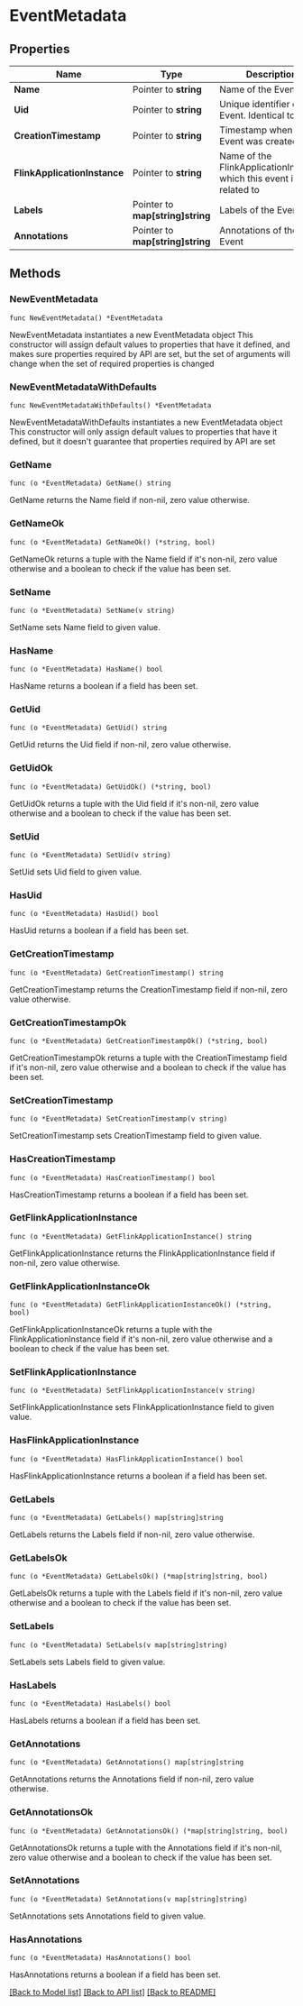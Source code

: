 # EventMetadata

## Properties

Name | Type | Description | Notes
------------ | ------------- | ------------- | -------------
**Name** | Pointer to **string** | Name of the Event | [optional] 
**Uid** | Pointer to **string** | Unique identifier of the Event. Identical to name. | [optional] 
**CreationTimestamp** | Pointer to **string** | Timestamp when the Event was created | [optional] 
**FlinkApplicationInstance** | Pointer to **string** | Name of the FlinkApplicationInstance which this event is related to | [optional] 
**Labels** | Pointer to **map[string]string** | Labels of the Event | [optional] 
**Annotations** | Pointer to **map[string]string** | Annotations of the Event | [optional] 

## Methods

### NewEventMetadata

`func NewEventMetadata() *EventMetadata`

NewEventMetadata instantiates a new EventMetadata object
This constructor will assign default values to properties that have it defined,
and makes sure properties required by API are set, but the set of arguments
will change when the set of required properties is changed

### NewEventMetadataWithDefaults

`func NewEventMetadataWithDefaults() *EventMetadata`

NewEventMetadataWithDefaults instantiates a new EventMetadata object
This constructor will only assign default values to properties that have it defined,
but it doesn't guarantee that properties required by API are set

### GetName

`func (o *EventMetadata) GetName() string`

GetName returns the Name field if non-nil, zero value otherwise.

### GetNameOk

`func (o *EventMetadata) GetNameOk() (*string, bool)`

GetNameOk returns a tuple with the Name field if it's non-nil, zero value otherwise
and a boolean to check if the value has been set.

### SetName

`func (o *EventMetadata) SetName(v string)`

SetName sets Name field to given value.

### HasName

`func (o *EventMetadata) HasName() bool`

HasName returns a boolean if a field has been set.

### GetUid

`func (o *EventMetadata) GetUid() string`

GetUid returns the Uid field if non-nil, zero value otherwise.

### GetUidOk

`func (o *EventMetadata) GetUidOk() (*string, bool)`

GetUidOk returns a tuple with the Uid field if it's non-nil, zero value otherwise
and a boolean to check if the value has been set.

### SetUid

`func (o *EventMetadata) SetUid(v string)`

SetUid sets Uid field to given value.

### HasUid

`func (o *EventMetadata) HasUid() bool`

HasUid returns a boolean if a field has been set.

### GetCreationTimestamp

`func (o *EventMetadata) GetCreationTimestamp() string`

GetCreationTimestamp returns the CreationTimestamp field if non-nil, zero value otherwise.

### GetCreationTimestampOk

`func (o *EventMetadata) GetCreationTimestampOk() (*string, bool)`

GetCreationTimestampOk returns a tuple with the CreationTimestamp field if it's non-nil, zero value otherwise
and a boolean to check if the value has been set.

### SetCreationTimestamp

`func (o *EventMetadata) SetCreationTimestamp(v string)`

SetCreationTimestamp sets CreationTimestamp field to given value.

### HasCreationTimestamp

`func (o *EventMetadata) HasCreationTimestamp() bool`

HasCreationTimestamp returns a boolean if a field has been set.

### GetFlinkApplicationInstance

`func (o *EventMetadata) GetFlinkApplicationInstance() string`

GetFlinkApplicationInstance returns the FlinkApplicationInstance field if non-nil, zero value otherwise.

### GetFlinkApplicationInstanceOk

`func (o *EventMetadata) GetFlinkApplicationInstanceOk() (*string, bool)`

GetFlinkApplicationInstanceOk returns a tuple with the FlinkApplicationInstance field if it's non-nil, zero value otherwise
and a boolean to check if the value has been set.

### SetFlinkApplicationInstance

`func (o *EventMetadata) SetFlinkApplicationInstance(v string)`

SetFlinkApplicationInstance sets FlinkApplicationInstance field to given value.

### HasFlinkApplicationInstance

`func (o *EventMetadata) HasFlinkApplicationInstance() bool`

HasFlinkApplicationInstance returns a boolean if a field has been set.

### GetLabels

`func (o *EventMetadata) GetLabels() map[string]string`

GetLabels returns the Labels field if non-nil, zero value otherwise.

### GetLabelsOk

`func (o *EventMetadata) GetLabelsOk() (*map[string]string, bool)`

GetLabelsOk returns a tuple with the Labels field if it's non-nil, zero value otherwise
and a boolean to check if the value has been set.

### SetLabels

`func (o *EventMetadata) SetLabels(v map[string]string)`

SetLabels sets Labels field to given value.

### HasLabels

`func (o *EventMetadata) HasLabels() bool`

HasLabels returns a boolean if a field has been set.

### GetAnnotations

`func (o *EventMetadata) GetAnnotations() map[string]string`

GetAnnotations returns the Annotations field if non-nil, zero value otherwise.

### GetAnnotationsOk

`func (o *EventMetadata) GetAnnotationsOk() (*map[string]string, bool)`

GetAnnotationsOk returns a tuple with the Annotations field if it's non-nil, zero value otherwise
and a boolean to check if the value has been set.

### SetAnnotations

`func (o *EventMetadata) SetAnnotations(v map[string]string)`

SetAnnotations sets Annotations field to given value.

### HasAnnotations

`func (o *EventMetadata) HasAnnotations() bool`

HasAnnotations returns a boolean if a field has been set.


[[Back to Model list]](../README.md#documentation-for-models) [[Back to API list]](../README.md#documentation-for-api-endpoints) [[Back to README]](../README.md)


